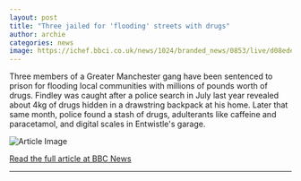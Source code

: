 ```yaml
---
layout: post
title: "Three jailed for 'flooding' streets with drugs"
author: archie
categories: news
image: https://ichef.bbci.co.uk/news/1024/branded_news/0853/live/d08ede10-9868-11f0-9fad-d35dd71c4be3.png
---
```

Three members of a Greater Manchester gang have been sentenced to prison for flooding local communities with millions of pounds worth of drugs. Findley was caught after a police search in July last year revealed about 4kg of drugs hidden in a drawstring backpack at his home. Later that same month, police found a stash of drugs, adulterants like caffeine and paracetamol, and digital scales in Entwistle's garage.

![Article Image](https://ichef.bbci.co.uk/news/1024/branded_news/0853/live/d08ede10-9868-11f0-9fad-d35dd71c4be3.png)

[Read the full article at BBC News](https://www.bbc.com/news/articles/cr70m11x02yo?at_medium=RSS&at_campaign=rss)

---
